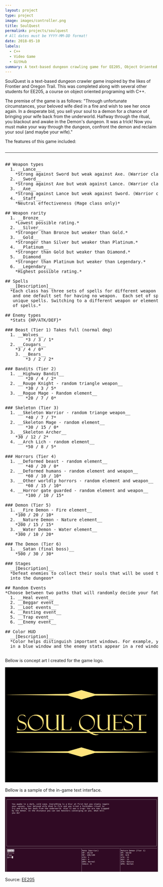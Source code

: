 ```yaml
---
layout: project
type: project
image: images/controller.png
title: SoulQuest
permalink: projects/soulquest
# All dates must be YYYY-MM-DD format!
date: 2018-05-10
labels:
  - C++
  - Video Game
  - GitHub
summary: A text-based dungeon crawling game for EE205, Object Oriented Programing in C++.
---
```


SoulQuest is a text-based dungeon crawler game inspired by the likes of Frontier and Oregon Trail. This was completed along with several other students for EE205, a course on object oriented programing with C++.

The premise of the game is as follows: "Through unfortunate circumstances, your beloved wife died in a fire and wish to see her once again. In a desperate bid, you sell your soul to a demon for a chance of bringing your wife back from the underworld. Halfway through the ritual, you blackout and awake in the Demon's dungeon. It was a trick! Now you must make your way through the dungeon, confront the demon and reclaim your soul (and maybe your wife)."

The features of this game included:

<pre>
<hr>
## Weapon types
  1. __Lance__  
    *Strong against Sword but weak against Axe. (Warrior class only)*
  2. __Sword__  
    *Strong against Axe but weak against Lance. (Warrior class only)*
  3. __Axe__  
    *Strong against Lance but weak against Sword. (Warrior class only)*
  4. __Staff__
    *Neutral effectiveness (Mage class only)*

## Weapon rarity
  1. __Bronze__  
    *Lowest possible rating.*
  2. __Silver__  
    *Stronger than Bronze but weaker than Gold.*
  3. __Gold__  
    *Stronger than Silver but weaker than Platinum.*
  4. __Platinum__  
    *Stronger than Gold but weaker than Diamond.*
  5. __Diamond__
    *Stronger than Platinum but weaker than Legendary.*
  6. __Legendary__  
    *Highest possible rating.*

## Spells
  __[Description]__
  *Each class has three sets of spells for different weapon and element types
   and one default set for having no weapon.  Each set of spells has four different
   unique spells. Switching to a different weapon or element type will change your set
   of spells.*

## Enemy types
  *Stats {HP/ATK/DEF}*

### Beast (Tier 1) Takes full (normal dmg)  
  1. __Wolves__  
		*3 / 3 / 1*
  2. __Cougars__  
    *3 / 4 / 0*
 	3. __Bears__  
		*3 / 2 / 2*

### Bandits (Tier 2)  
  1. __Highway Bandit__  
		*20 / 4 / 2*
  2. __Rouge Knight - random triangle weapon__  
		*30 / 3 / 5*
  3. __Rogue Mage - Random element__  
		*20 / 7 / 0*

### Skeleton (Tier 3)  
  1. __Skeleton Warrior - random triange weapon__  
		*40 / 7 / 7*
  2. __Skeleton Mage - random element__  
		*30 / 15 / 0*
  3. __Skeleton Archer__
    *30 / 12 / 2*
  4. __Arch Lich - random element__  
		*50 / 8 / 5*

### Horrors (Tier 4)  
  1. __Deformed beast - random element__  
		*40 / 20 / 0*
  2. __Deformed humans - random element and weapon__  
		*60 / 10 / 10*
  3. __Other worldly horrors - random element and weapon__  
		*60 / 15 / 10*
  4. __Horror gate guarded - random element and weapon__  
		*100 / 10 / 15*

### Demon (Tier 5)
  1. __Fire Demon - Fire element__  
    *100 / 20 / 10*  
  2. __Nature Demon - Nature element__  
    *200 / 15 / 15*  
  3. __Water Demon - Water element__   
    *300 / 10 / 20*  

### The Demon (Tier 6)
  1. __Satan (final boss)__  
    *500 / 30 / 30*  

### Stages
  __[Description]__
  *Defeat enemies to collect their souls that will be used to move on further
  into the dungeon*

## Random Events
*Choose between two paths that will randomly decide your fate*
  1. __Heal event__
  2. __Beggar event__
  3. __Loot events__
  4. __Resting event__
  5. __Trap event__
  6. __Enemy event__

## Color HUD
  __[Description]__
  *Color helps distinguish important windows. For example, your stats appear
  in a blue window and the enemy stats appear in a red window*
</hr>
</pre>
Bellow is concept art I created for the game logo.

<img class="ui image" src="../images/soulquest.png">

Bellow is a sample of the in-game text interface.

<img class="ui image" src="../images/soulquestin.png">
 
Source: <a href="https://github.com/chriswon98/EE205/tree/master/Final/project"><i class="large github icon"></i>EE205</a>
